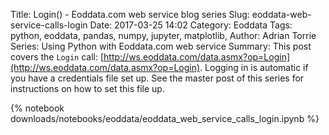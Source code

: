 Title: Login() - Eoddata.com web service blog series
Slug: eoddata-web-service-calls-login
Date: 2017-03-25 14:02
Category: Eoddata
Tags: python, eoddata, pandas, numpy, jupyter, matplotlib, 
Author: Adrian Torrie
Series: Using Python with Eoddata.com web service
Summary: This post covers the `Login` call: [http://ws.eoddata.com/data.asmx?op=Login](http://ws.eoddata.com/data.asmx?op=Login). Logging in is automatic if you have a credentials file set up. See the master post of this series for instructions on how to set this file up.

{% notebook downloads/notebooks/eoddata/eoddata_web_service_calls_login.ipynb %}
